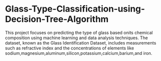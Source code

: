 # Glass-Type-Classification-using-Decision-Tree-Algorithm
This project focuses on predicting the type of glass based onits chemical composition using machine learning and data analysis techniques. The dataset, known as the Glass Identification Dataset, includes measurements such as refractive index and the concentrations of elements like sodium,magnesium,aluminum,silicon,potassium,calcium,barium,and iron.

